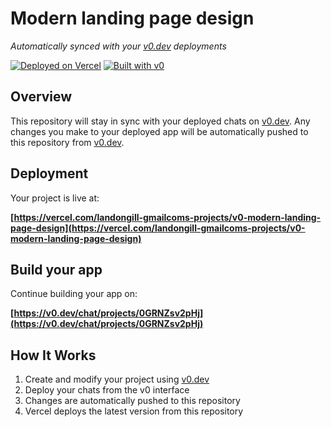 # Modern landing page design

*Automatically synced with your [v0.dev](https://v0.dev) deployments*

[![Deployed on Vercel](https://img.shields.io/badge/Deployed%20on-Vercel-black?style=for-the-badge&logo=vercel)](https://vercel.com/landongill-gmailcoms-projects/v0-modern-landing-page-design)
[![Built with v0](https://img.shields.io/badge/Built%20with-v0.dev-black?style=for-the-badge)](https://v0.dev/chat/projects/0GRNZsv2pHj)

## Overview

This repository will stay in sync with your deployed chats on [v0.dev](https://v0.dev).
Any changes you make to your deployed app will be automatically pushed to this repository from [v0.dev](https://v0.dev).

## Deployment

Your project is live at:

**[https://vercel.com/landongill-gmailcoms-projects/v0-modern-landing-page-design](https://vercel.com/landongill-gmailcoms-projects/v0-modern-landing-page-design)**

## Build your app

Continue building your app on:

**[https://v0.dev/chat/projects/0GRNZsv2pHj](https://v0.dev/chat/projects/0GRNZsv2pHj)**

## How It Works

1. Create and modify your project using [v0.dev](https://v0.dev)
2. Deploy your chats from the v0 interface
3. Changes are automatically pushed to this repository
4. Vercel deploys the latest version from this repository
